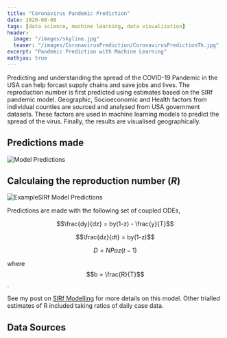 ```yaml
---
title: "Coronavirus Pandemic Prediction"
date: 2020-08-08
tags: [data science, machine learning, data visualization]
header:
  image: "/images/skyline.jpg"
  teaser: "/images/CoronavirusPrediction/CoronavirusPredictionTh.jpg"
excerpt: "Pandemic Prediction with Machine Learning"
mathjax: true
---
```


Predicting and understanding the spread of the COVID-19 Pandemic in the USA can help forcast supply chains and save jobs and lives. The reproduction number is first predicted using estimates based on the SIRf pandemic model. Geographic, Socioeconomic and Health factors from individual counties are sourced and analysed from USA government datasets. These factors are used in machine learning models to predict the spread of the virus. Finally, the results are visualised geographically. 

## Predictions made

<img src="{{ site.url }}{{ site.baseurl }}/images/CoronavirusPrediction/PredictionsComparison" alt="Model Predictions">

## Calculaing the reproduction number (*R*)

<img src="{{ site.url }}{{ site.baseurl }}/images/SIRf-Model/SIRf-Model.png" alt="ExampleSIRf Model Predictions">

Predictions are made with the following set of coupled ODEs,

$$\frac{dy}{dz} = by(1-z) - \frac{y}{T}$$

$$\frac{dz}{dt} = by(1-z)$$

$$D = NPaz(t-1)$$

where $$b = \frac{R}{T}$$ .

See my post on [SIRf Modelling](http://mattjennings.ddns.net/portfolio/COVID-19%20SIR-Modelling/) for more details on this model. Other trialled estimates of R included taking ratios of daily case data.

## Data Sources
